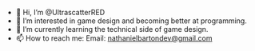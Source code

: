 - 👋 Hi, I’m @UltrascatterRED
- 👀 I’m interested in game design and becoming better at programming.
- 🌱 I’m currently learning the technical side of game design.
- 📫 How to reach me:
Email: nathanielbartondev@gmail.com

<!---
UltrascatterRED/UltrascatterRED is a ✨ special ✨ repository because its `README.md` (this file) appears on your GitHub profile.
You can click the Preview link to take a look at your changes.
--->

